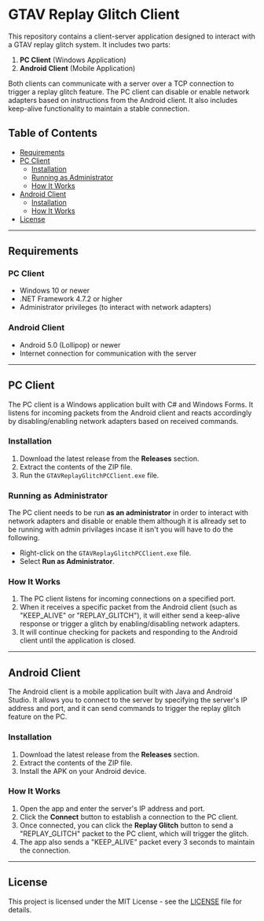 # GTAV Replay Glitch Client

This repository contains a client-server application designed to interact with a GTAV replay glitch system. It includes two parts:

1. **PC Client** (Windows Application)
2. **Android Client** (Mobile Application)

Both clients can communicate with a server over a TCP connection to trigger a replay glitch feature. The PC client can disable or enable network adapters based on instructions from the Android client. It also includes keep-alive functionality to maintain a stable connection.

## Table of Contents

- [Requirements](#requirements)
- [PC Client](#pc-client)
  - [Installation](#installation)
  - [Running as Administrator](#running-as-administrator)
  - [How It Works](#how-it-works)
- [Android Client](#android-client)
  - [Installation](#installation-1)
  - [How It Works](#how-it-works-1)
- [License](#license)

---

## Requirements

### PC Client
- Windows 10 or newer
- .NET Framework 4.7.2 or higher
- Administrator privileges (to interact with network adapters)

### Android Client
- Android 5.0 (Lollipop) or newer
- Internet connection for communication with the server

---

## PC Client

The PC client is a Windows application built with C# and Windows Forms. It listens for incoming packets from the Android client and reacts accordingly by disabling/enabling network adapters based on received commands.

### Installation

1. Download the latest release from the **Releases** section.
2. Extract the contents of the ZIP file.
3. Run the `GTAVReplayGlitchPCClient.exe` file.

### Running as Administrator

The PC client needs to be run **as an administrator** in order to interact with network adapters and disable or enable them although it is allready set to be running with admin privilages incase it isn't you will have to do the following.

- Right-click on the `GTAVReplayGlitchPCClient.exe` file.
- Select **Run as Administrator**.

### How It Works

1. The PC client listens for incoming connections on a specified port.
2. When it receives a specific packet from the Android client (such as "KEEP_ALIVE" or "REPLAY_GLITCH"), it will either send a keep-alive response or trigger a glitch by enabling/disabling network adapters.
3. It will continue checking for packets and responding to the Android client until the application is closed.

---

## Android Client

The Android client is a mobile application built with Java and Android Studio. It allows you to connect to the server by specifying the server's IP address and port, and it can send commands to trigger the replay glitch feature on the PC.

### Installation

1. Download the latest release from the **Releases** section.
2. Extract the contents of the ZIP file.
3. Install the APK on your Android device.

### How It Works

1. Open the app and enter the server's IP address and port.
2. Click the **Connect** button to establish a connection to the PC client.
3. Once connected, you can click the **Replay Glitch** button to send a "REPLAY_GLITCH" packet to the PC client, which will trigger the glitch.
4. The app also sends a "KEEP_ALIVE" packet every 3 seconds to maintain the connection.

---

## License

This project is licensed under the MIT License - see the [LICENSE](LICENSE) file for details.